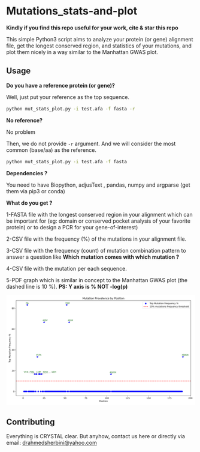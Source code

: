 # Mutations_stats-and-plot

**Kindly if you find this repo useful for your work, cite & star this repo**

This simple Python3 script aims to analyze your protein (or gene) alignment file, get the longest conserved region, and statistics of your mutations, and plot them nicely in a way similar to the Manhattan GWAS plot.

## Usage

**Do you have a reference protein (or gene)?**


Well, just put your reference  as the top sequence.

```bash
python mut_stats_plot.py -i test.afa -f fasta -r

```
**No reference?**

No problem

Then, we do not provide <code>-r</code> argument. And we will consider the most common (base/aa) as the reference.

```bash
python mut_stats_plot.py -i test.afa -f fasta 

```

**Dependencies ?** 

You need to have Biopython, adjusText , pandas, numpy and argparse (get them via pip3 or conda)

**What do you get ?**

1-FASTA file with the longest conserved region in your alignment which can be important for (eg: domain or conserved pocket analysis of your favorite protein) or to design a PCR for your gene-of-interest) 

2-CSV file with the frequency (%) of the mutations in your alignment file. 

3-CSV file with the  frequency (count) of mutation combination pattern to answer a question like **Which mutation comes with which mutation ?**  

4-CSV file with the mutation per each sequence.

5-PDF graph which is similar in concept to the Manhattan GWAS plot (the dashed line is 10 %).
**PS: Y axis is % NOT -log(p)**


![alt text](https://github.com/AhmedElsherbini/Mutations_stats-and-plot/blob/main/mutations_per_position_atest.afa-1.png)




## Contributing
Everything is CRYSTAL clear. But anyhow, contact us here or directly via email: drahmedsherbini@yahoo.com

